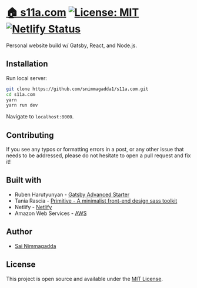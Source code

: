 # [🏠 s11a.com](https://s11a.com) [![License: MIT](https://img.shields.io/badge/License-MIT-blue.svg)](https://opensource.org/licenses/MIT) [![Netlify Status](https://api.netlify.com/api/v1/badges/7221c3fe-992b-448e-ab3f-00124c3d8801/deploy-status)](https://app.netlify.com/sites/s11a/deploys)

Personal website build w/ Gatsby, React, and Node.js.

## Installation

Run local server:

```bash
git clone https://github.com/snimmagadda1/s11a.com.git
cd s11a.com
yarn
yarn run dev
```

Navigate to `localhost:8000`.

## Contributing

If you see any typos or formatting errors in a post, or any other issue that needs to be addressed, please do not hesitate to open a pull request and fix it!

## Built with

-   Ruben Harutyunyan - [Gatsby Advanced Starter](https://github.com/vagr9k/gatsby-advanced-starter/)
-   Tania Rascia - [Primitive - A minimalist front-end design sass toolkit](https://taniarascia.github.io/primitive/)
-   Netlify - [Netlify](https://www.netlify.com/)
-   Amazon Web Services - [AWS](https://aws.amazon.com/)

## Author

-   [Sai Nimmagadda](https://www.s11a.com)

## License

This project is open source and available under the [MIT License](LICENSE).
